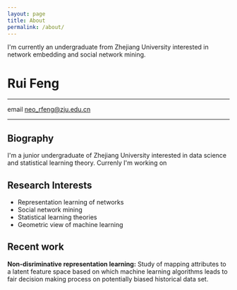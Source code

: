 ```yaml
---
layout: page
title: About
permalink: /about/
---
```

I'm currently an undergraduate from Zhejiang University interested in network embedding and social network mining.

Rui Feng
============

-------------------     ----------------------------
email                          neo_rfeng@zju.edu.cn 
-------------------     ----------------------------

Biography
---------
I'm a junior undergraduate of Zhejiang University interested in data science and statistical learning theory. Currenly I'm working on 

Research Interests
----------
- Representation learning of networks
- Social network mining
- Statistical learning theories
- Geometric view of machine learning

Recent work
----------

**Non-disriminative representation learning:**
Study of mapping attributes to a latent feature space based on which machine learning algorithms leads to fair decision making process on potentially biased historical data set.

